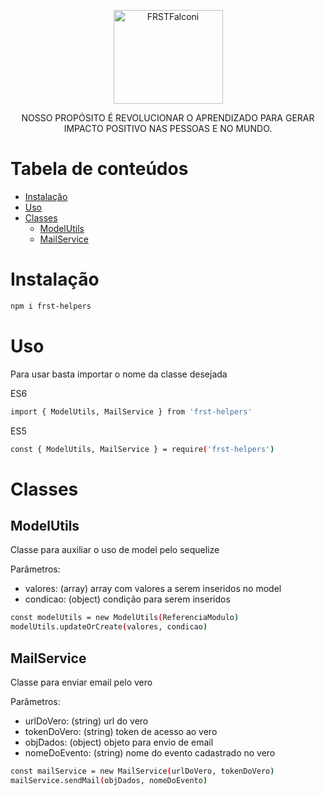 <p align="center">
  <a href="https://frstfalconi.com/">
    <img src="https://frstfalconi.com/wp-content/themes/frst-theme/img/logo-frst-completo2x.png" height="150" width="175" alt="FRSTFalconi" />
  </a>
</p>

<p align="center">NOSSO PROPÓSITO É REVOLUCIONAR O APRENDIZADO PARA GERAR IMPACTO POSITIVO NAS PESSOAS E NO MUNDO.</p>

Tabela de conteúdos
=================
<!--ts-->
   * [Instalação](#Instalação)
   * [Uso](#Uso)
   * [Classes](#Classes)
      * [ModelUtils](#ModelUtils)
      * [MailService](#MailService)
<!--te-->

Instalação
============

```bash
npm i frst-helpers
```

Uso
============

Para usar basta importar o nome da classe desejada

ES6

```bash
import { ModelUtils, MailService } from 'frst-helpers'
```

ES5

```bash
const { ModelUtils, MailService } = require('frst-helpers')
```

Classes
============

ModelUtils
-----

Classe para auxiliar o uso de model pelo sequelize

Parâmetros:
- valores: (array) array com valores a serem inseridos no model
- condicao: (object) condição para serem inseridos

```bash
const modelUtils = new ModelUtils(ReferenciaModulo)
modelUtils.updateOrCreate(valores, condicao)
```
        

MailService
-----

Classe para enviar email pelo vero

Parâmetros:
- urlDoVero: (string) url do vero
- tokenDoVero: (string) token de acesso ao vero
- objDados: (object) objeto para envio de email
- nomeDoEvento: (string) nome do evento cadastrado no vero

```bash
const mailService = new MailService(urlDoVero, tokenDoVero)
mailService.sendMail(objDados, nomeDoEvento)
```        

